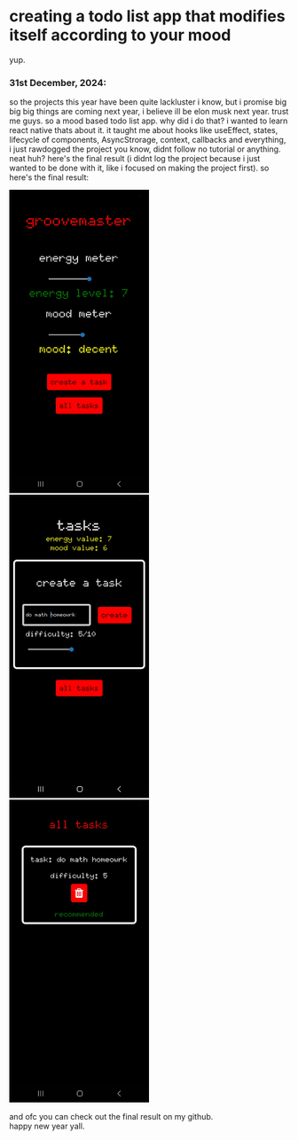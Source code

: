# creating a todo list app that modifies itself according to your mood
yup. 

### 31st December, 2024:
so the projects this year have been quite lackluster i know, but i promise big big big things are coming next year, i believe ill be elon musk next year. trust me guys. 
so a mood based todo list app. why did i do that? i wanted to learn react native thats about it. it taught me about hooks like useEffect, states, lifecycle of components, AsyncStrorage, context, callbacks and everything, i just rawdogged the project you know, didnt follow no tutorial or anything. neat huh? here's the final result (i didnt log the project because i just wanted to be done with it, like i focused on making the project first). so here's the final result:


<img src = "/images/imagesformoody/1.jpg" width=50% height=20%>
<img src = "/images/imagesformoody/2.jpg" width=50% height=20%>
<img src = "/images/imagesformoody/3.jpg" width=50% height=20%>

and ofc you can check out the final result on my github.  
happy new year yall.
